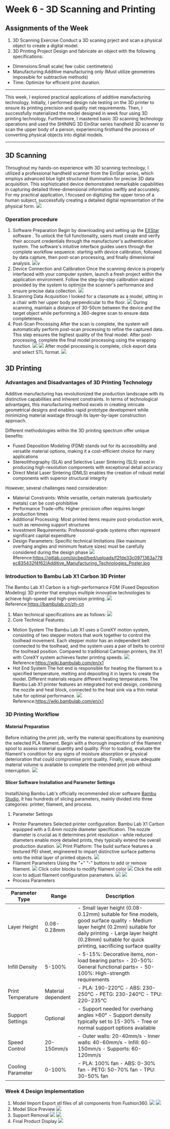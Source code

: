 # Week 6 - 3D Scanning and Printing
## Assignments of the Week
1. 3D Scanning Exercise
Conduct a 3D scaning prject and scan a physical object to create a digital model.
2. 3D Printing Project
Design and fabricate an object with the following specifications:
- Dimensions:Small scale( few cubic centimeters)
- Manufacturing:Additive manufacturing only (Must utilize geometries impossible for subtractive methods)
- Time: Optimize for efficient print duration.
---
This week, I explored practical applications of additive manufacturing technology. Initially, I performed design rule testing on the 3D printer to ensure its printing precision and quality met requirements. Then, I successfully materialized the model designed in week four using 3D printing technology. Furthermore, I mastered basic 3D scanning technology operations and used the SHINING 3D EinStar series handheld 3D scanner to scan the upper body of a person, experiencing firsthand the process of converting physical objects into digital models.

---
## 3D Scanning
Throughout my hands-on experience with 3D scanning technology, I utilized a professional handheld scanner from the EinStar series, which employs advanced blue light structured illumination for precise 3D data acquisition. This sophisticated device demonstrated remarkable capabilities in capturing detailed three-dimensional information swiftly and accurately. For my practical application, I focused on digitizing the upper torso of a human subject, successfully creating a detailed digital representation of the physical form.
 ![](https://unncfab.oss-cn-hangzhou.aliyuncs.com/img/AL/20250416202734011.png)
 ### Operation procedure
 1. Software Preparation
 Begin by downloading and setting up the [EXStar](https://docs.shining3d.com/exstar/1.0.6/en-us/disclaimer/) software . To unlock the full functionality, users must create and verify their account credentials through the manufacturer's authentication system. The software's intuitive interface guides users through the complete workflow sequence: starting with device calibration, followed by data capture, then post-scan processing, and finally dimensional analysis.
 ![](https://unncfab.oss-cn-hangzhou.aliyuncs.com/img/AL/20250416203250692.png)v
 2. Device Connection and Calibration
 Once the scanning device is properly interfaced with your computer system, launch a fresh project within the application environment. Follow the step-by-step calibration wizard provided by the system to optimize the scanner's performance and ensure precise data collection.
 ![](https://unncfab.oss-cn-hangzhou.aliyuncs.com/img/AL/20250416203415751.png)
 3. Scanning Data Acquisition
 I looked for a classmate as a model, sitting in a chair with her upper body perpendicular to the floor.
 ![](https://unncfab.oss-cn-hangzhou.aliyuncs.com/img/AL/16aa70c5155ba61a3c7929f0dbbfce1.jpg)
 During scanning, maintain a distance of 30-50cm between the device and the target object while performing a 360-degree scan to ensure data completeness.
 4. Post-Scan Processing
 After the scan is complete, the system will automatically perform post-scan processing to refine the captured data. This step ensures the highest quality of the final model.
 After post-processing, complete the final model processing using the wrapping function.
 ![](https://unncfab.oss-cn-hangzhou.aliyuncs.com/img/AL/20250416204159279.png)
 ![](https://unncfab.oss-cn-hangzhou.aliyuncs.com/img/AL/20250416204342794.png)
 After model processing is complete, click export data and select STL format.
 ![](https://unncfab.oss-cn-hangzhou.aliyuncs.com/img/AL/20250416204417220.png)

 ## 3D Printing
 ### Advantages and Disadvantages of 3D Printing Technology
 Additive manufacturing has revolutionized the production landscape with its distinctive capabilities and inherent constraints. In terms of technological advantages, this manufacturing method excels in creating intricate geometrical designs and enables rapid prototype development while minimizing material wastage through its layer-by-layer construction approach.

 Different methodologies within the 3D printing spectrum offer unique benefits:
 - Fused Deposition Modeling (FDM) stands out for its accessibility and versatile material options, making it a cost-efficient choice for many applications
 - Stereolithography (SLA) and Selective Laser Sintering (SLS) excel in producing high-resolution components with exceptional detail accuracy
 - Direct Metal Laser Sintering (DMLS) enables the creation of robust metal components with superior structural integrity

 However, several challenges need consideration:
 - Material Constraints: While versatile, certain materials (particularly metals) can be cost-prohibitive
 - Performance Trade-offs: Higher precision often requires longer production times
 - Additional Processing: Most printed items require post-production work, such as removing support structures
 - Investment Requirements: Professional-grade systems often represent significant capital expenditure
 - Design Parameters: Specific technical limitations (like maximum overhang angles and minimum feature sizes) must be carefully considered during the design phase
 ![](https://unncfab.oss-cn-hangzhou.aliyuncs.com/img/AL/20250416204858564.png)
 Rference:https://gitlab.com/picbed/bed/uploads/f2fde33c0971363a778ec835432f4f62/Additive_Manufacturing_Technologies_Poster.jpg
 ### Introduction to Bambu Lab X1 Carbon 3D Printer
 The Bambu Lab X1 Carbon is a high-performance FDM (Fused Deposition Modeling) 3D printer that employs multiple innovative technologies to achieve high-speed and high-precision printing.
 ![](https://unncfab.oss-cn-hangzhou.aliyuncs.com/img/AL/20250416205148776.png)
 Reference:https://bambulab.cn/zh-cn
 1. Main techinical specifications are as follows:
 ![](https://unncfab.oss-cn-hangzhou.aliyuncs.com/img/AL/20250416205320870.png)
 2. Core Technical Features:
 - Motion System
 The Bambu Lab X1 uses a CoreXY motion system, consisting of two stepper motors that work together to control the toolhead movement. Each stepper motor has an independent belt connected to the toolhead, and the system uses a pair of belts to control the toolhead position. Compared to traditional Cartesian printers, the X1 with CoreXY system achieves faster printing speeds.
![](https://unncfab.oss-cn-hangzhou.aliyuncs.com/img/AL/20250416205537806.png)
Reference:https://wiki.bambulab.com/en/x1
- Hot End System
The hot end is responsible for heating the filament to a specified temperature, melting and depositing it in layers to create the model. Different materials require different heating temperatures. The Bambu Lab X1 printer features an integrated hot end design, combining the nozzle and heat block, connected to the heat sink via a thin metal tube for optimal performance.
![](https://unncfab.oss-cn-hangzhou.aliyuncs.com/img/AL/20250416205646828.png)
Reference:https://wiki.bambulab.com/en/x1

 ### 3D Printing Workflow
#### Material Preparation
 Before initiating the print job, verify the material specifications by examining the selected PLA filament. Begin with a thorough inspection of the filament spool to assess material quantity and quality. Prior to loading, evaluate the filament's condition for any signs of moisture absorption or physical deterioration that could compromise print quality. Finally, ensure adequate material volume is available to complete the intended print job without interruption.
![](https://unncfab.oss-cn-hangzhou.aliyuncs.com/img/AL/20250416210043322.png)
#### Slicer Software Installation and Parameter Settings
InstallUsing Bambu Lab's officially recommended slicer software [Bambu Studio](https://bambulab.com/en/download/studio), it has hundreds of slicing parameters, mainly divided into three categories: printer, filament, and process.
1. Parameter Settings
- Printer Parameters
Selected printer configuration: Bambu Lab X1 Carbon equipped with a 0.4mm nozzle diameter specification. The nozzle diameter is crucial as it determines print resolution - while reduced diameters enable more detailed prints, they typically extend the overall production duration.
![](https://unncfab.oss-cn-hangzhou.aliyuncs.com/img/AL/20250416210901523.png)
Print Platform: The build surface features a textured PEI sheet, engineered to impart distinctive surface patterns onto the initial layer of printed objects.
![](https://unncfab.oss-cn-hangzhou.aliyuncs.com/img/AL/20250416211051496.png)
- Filament Parameters
Using the "+" "-" buttons to add or remove filament.
![](https://unncfab.oss-cn-hangzhou.aliyuncs.com/img/AL/20250416211213661.png)
Click color blocks to modify filament color
![](https://unncfab.oss-cn-hangzhou.aliyuncs.com/img/AL/20250416211306332.png)
Click the edit icon to adjust filament configuration parameters.
![](https://unncfab.oss-cn-hangzhou.aliyuncs.com/img/AL/20250416211413399.png)
![](https://unncfab.oss-cn-hangzhou.aliyuncs.com/img/AL/20250416211425684.png)
- Process Parameters

| Parameter Type | Range |Description|
|---------------|---------------|--------------|
| Layer Height | 0.08-0.28mm |- Small layer height (0.08-0.12mm) suitable for fine models, good surface quality - Medium layer height (0.2mm) suitable for daily printing - Large layer height (0.28mm) suitable for quick printing, sacrificing surface quality|
| Infill Density | 5-100% |- 5-15%: Decorative items, non-load bearing parts= - 20-50%: General functional parts= - 50-100%: High-strength requirements|
| Print Temperature	| Material dependent |- PLA: 190-220℃ - ABS: 230-250℃ - PETG: 230-240℃ - TPU: 220-235℃|
| Support Settings | Optional |- Support needed for overhang angles >60° - Support density typically set to 15-30% - Tree or normal support options available|
| Speed Control	| 20-150mm/s |- Outer walls: 20-40mm/s - Inner walls: 40-60mm/s - Infill: 60-150mm/s - Supports: 60-120mm/s|
| Cooling Parameter | 0-100% |- PLA: 100% fan - ABS: 0-30% fan - PETG: 50-70% fan - TPU: 30-50% fan|

### Week 4 Design Implementation
1. Model Import
Export stl files of all components from Fushion360.
![](https://unncfab.oss-cn-hangzhou.aliyuncs.com/img/AL/20250416212902653.png)
![](https://unncfab.oss-cn-hangzhou.aliyuncs.com/img/AL/20250416212931887.png)
2. Model Slice Preview
![](https://unncfab.oss-cn-hangzhou.aliyuncs.com/img/AL/20250416213402879.png)
3. Support Removal
![](https://unncfab.oss-cn-hangzhou.aliyuncs.com/img/AL/8fcdfd54aa1a35882a649cf07329a27.jpg)
![](https://unncfab.oss-cn-hangzhou.aliyuncs.com/img/AL/51963588ef4969e36e782f33d004421.jpg)
4. Final Product Display
![](https://unncfab.oss-cn-hangzhou.aliyuncs.com/img/AL/6173fddb047124eae44e1a36d1bdac9.jpg)


